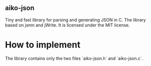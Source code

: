 ## aiko-json
Tiny and fast library for parsing and generating JSON in C. The library based on jsmn and jWrite.
It is licensed under the MIT license. 

# How to implement

The library contains only the two files ´aiko-json.h´ and ´aiko-json.c´.



